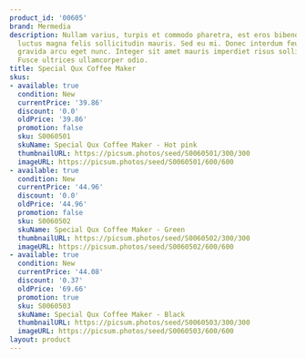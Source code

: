 ```yaml
---
product_id: '00605'
brand: Mermedia
description: Nullam varius, turpis et commodo pharetra, est eros bibendum elit, nec
  luctus magna felis sollicitudin mauris. Sed eu mi. Donec interdum feugiat leo. Nunc
  gravida arcu eget nunc. Integer sit amet mauris imperdiet risus sollicitudin rutrum.
  Fusce ultrices ullamcorper odio.
title: Special Qux Coffee Maker
skus:
- available: true
  condition: New
  currentPrice: '39.86'
  discount: '0.0'
  oldPrice: '39.86'
  promotion: false
  sku: S0060501
  skuName: Special Qux Coffee Maker - Hot pink
  thumbnailURL: https://picsum.photos/seed/S0060501/300/300
  imageURL: https://picsum.photos/seed/S0060501/600/600
- available: true
  condition: New
  currentPrice: '44.96'
  discount: '0.0'
  oldPrice: '44.96'
  promotion: false
  sku: S0060502
  skuName: Special Qux Coffee Maker - Green
  thumbnailURL: https://picsum.photos/seed/S0060502/300/300
  imageURL: https://picsum.photos/seed/S0060502/600/600
- available: true
  condition: New
  currentPrice: '44.08'
  discount: '0.37'
  oldPrice: '69.66'
  promotion: true
  sku: S0060503
  skuName: Special Qux Coffee Maker - Black
  thumbnailURL: https://picsum.photos/seed/S0060503/300/300
  imageURL: https://picsum.photos/seed/S0060503/600/600
layout: product
---
```

